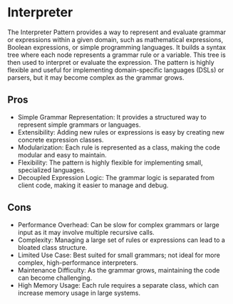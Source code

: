 # Interpreter

The Interpreter Pattern provides a way to represent and evaluate
grammar or expressions within a given domain, such as mathematical
expressions, Boolean expressions, or simple programming languages.
It builds a syntax tree where each node represents a grammar rule or
a variable. This tree is then used to interpret or evaluate the expression.
The pattern is highly flexible and useful for implementing domain-specific
languages (DSLs) or parsers, but it may become complex as the grammar grows.

## Pros

- Simple Grammar Representation: It provides a structured way to represent simple grammars or languages.
- Extensibility: Adding new rules or expressions is easy by creating new concrete expression classes.
- Modularization: Each rule is represented as a class, making the code modular and easy to maintain.
- Flexibility: The pattern is highly flexible for implementing small, specialized languages.
- Decoupled Expression Logic: The grammar logic is separated from client code, making it easier to manage and debug.

## Cons

- Performance Overhead: Can be slow for complex grammars or large input as it may involve multiple recursive calls.
- Complexity: Managing a large set of rules or expressions can lead to a bloated class structure.
- Limited Use Case: Best suited for small grammars; not ideal for more complex, high-performance interpreters.
- Maintenance Difficulty: As the grammar grows, maintaining the code can become challenging.
- High Memory Usage: Each rule requires a separate class, which can increase memory usage in large systems.
